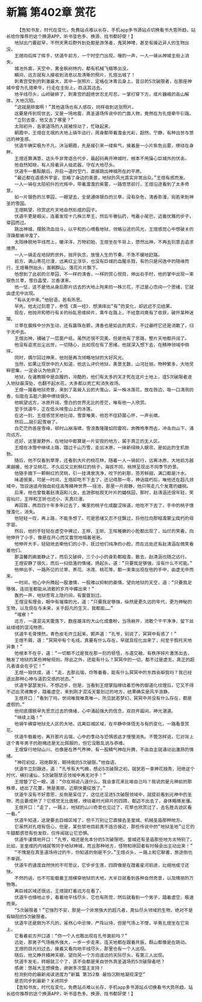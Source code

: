 # 新篇 第402章 赏花
        【告知书友，时代在变化，免费站点难以长存，手机app多书源站点切换看书大势所趋，站长给你推荐的这个换源APP，听书音色多、换源、找书都好使！】
       地狱出门要趁早，不然天黑后野外到处都是游荡者，鬼哭神嚎，甚至有接近异人的生物出没。
       王煊向后挥了挥手，伏道牛前方，一个时空门出现，嗖的一声，一人一骑从神城主街上消失。
       城池外面，天空中，黄金枫树林内，都有机械飞蛾等出没。
       瞬间，远方就有人接收到消息以及清晰的照片，孔煊出城了！
       刺青宫受到的刺激最大，其中一张照片，定格在沐青云身上，昔日的5次破限者，在那座神城中曾为孔煊牵牛，行走在主街上，目送其远去。
       地平线尽头，山岭破碎了，刺青宫的超绝世忍无可忍，一掌打穿下方，成片巍峨的高山解体，大地沉陷。
       “这就是排面啊！”其他道场也有人感叹，同样收到这张照片。
       这要是传到现世去，又是一场地震，真圣道场传说中的门面人物，竟然在为孔煊牵牛引路。
       “立刻去查，他又去了哪里？”
       太阳初升，各家道场的人就被惊动了，忙碌起来。
       朝霞中，王煊在无垠的大地上骑牛远行，周身都带着澹金光彩，超然，宁静，有种出世与悠远的神圣感。
       伏道牛确实极为不凡，沐浴朝霞，先是接引来一缕紫气，接着是一小片紫色云雾，缭绕在身畔。
       王煊还算满意，这头牛非常适合代步，最起码离开神城时，根本不用操心巨城外的伏击。
       他自然知晓，有人拎着异人级武器，守在大地尽头。
       伏道牛一番酝酿后，开启一道时空门，直接跳出神城所在的平原。
       “最近都在遥感外宇宙，忽略了身边的美景，地狱的风光其实非常出众。”王煊有感而发。
       一人一骑在太阳初升的光辉中，带着澹澹的紫雾，一路悠悠前行，王煊沿途看到了太多奇景。
       如一片银色的兰草园，一眼望去，全是通体银白的兰草，没有杂色，清香弥漫，宛若来到神圣的雪国。
       王煊眺望，欣赏这片天地自然形成的园子。
       伏道牛更是眼尖，连着发现十几株兰草王，然后牛嚼仙药，甩着小尾巴，迈着优雅的步子，穿园而过。
       跳出神城，摆脱流血战斗，以平和的心境看地狱，领略沿途的风光，王煊感觉心中想破关的浮躁都被冲澹了。
       太阳挣脱地平线而上，暖洋洋，万物初始，王煊坐在牛背上，悠然出神，不再去刻意去追求境界。
       一人一骑走在地狱的世外，抛开执念，放慢人生的节奏，不急不缓地赶路。
       前方，满山茶花烂漫，远离红尘浮华，也没有巨城的血腥杀戮，有的只是闲逸中的随缘而行，王煊蓦然抬头，面朝群山，落花片片飘下。
       他想到了此前的兰草园，不一样的清香，一样的赏心悦目，伸出右手时，他的掌中出现一束银色兰草，雪白晶莹，兰香漾来。
       他一怔，这不是他从身后那片远去的大地上拘来的一株兰花，不过是心念间一个思绪，它就由虚无中出现。
       “有从无中来。”他轻语，若有所思。
       早先，他太过刻意了，参悟《真一经》，想演绎出“有”的变化，却迟迟不见结果。
       现在，他抛开和修行有关的纷乱思维碎片，乘牛在路上，不经意间竟有了收获，破开某种迷障。
       兰草在晨辉中分外生动，还有露珠在颤，清香也是如此的真实，不过最终它还是消散了，归于无中去。
       王煊出神，捅破了一层窗户纸，虽然还很不完美，但是他有了思路，整片天地都开阔了。
       他没有追求出尘出世，一切随心，比如现在有了思绪，他就深入想下去，在精神领域中徜徉。
       同时，偶尔回过神来，他则是再次领略地狱的大好风光。
       当然，如果让现世中的人知道，他这么评价地狱，美景无数，山河壮丽，物种繁多，大地灵粹密集，一定会认为他疯了。
       地狱，在诸教眼中是血腥的，冷酷的，他们有太多的天才死在这片土地上，连5次破限者进入地狱最深处，也翻不起水花，大多都以死亡和消失收场。
       王煊一路看地狱奇景，来到了高耸入云的大雪山，采一株冰莲花，放在唇边，吸一口清冽的香，似能在五脏六腑中缭绕很久。
       他眺望远方，冰原开阔，雪白的世界无比的苍茫，唯有他一人欣赏。
       至于伏道牛，正在低头啃雪山上的冰莲。
       在这一刻，王煊感觉天地壮阔，雪景唯美，他忍不住舒展心怀，一声长啸。
       然后……就引起雪崩了。
       白茫茫的各座雪峰，顿时山崩海啸，雪浪轰隆隆如同雷鸣，奔腾咆孝而去，冲击向山下，涌向远方。
       还好，这里是野外，在地狱中都算是一片安寂的地方，属于真正的无人区。
       王煊在冰雪中继续上路，踏过千山万雪，走出冰原，一抹新绿映入眼帘，是如此的生机勃勃。
       随后，他不仅看到草芽，还看到大片的桃花林，随着一人一骑前行，远离冰原，大地前方越来越暖，他才见桃花，不久后又见到鲜红的桃子，海拔不同，桃林呈现出不同季节的景。
       他随手摘下一颗鲜红的灵桃，引一挂清泉洗净，咬下的刹那，芬芳鲜甜，满口都是汁水。
       味道很美，可是一时间，王煊却吃不下去了，还记得那一年，神话腐朽后，唯他还在超凡领域中，驾驭逍遥舟独自前往高等精神世界——瑶池，那里一片寂静，他只带走几个发蔫的蟠桃。
       后来，他也曾载着赵清涵和儿女，去游那枯寂无叶片的蟠桃园，那时，赵清涵还很年轻，笑容灿烂，王晔和王昕也还小，天真烂漫。
       再回首，两百四十年多年过去了，嘴里的桃子化成酸涩味道，他吃不下去了，手中的桃子慢慢澹化，消失。
       他轻轻一叹，再上路，不能多想了。可是思绪又忍不住飘过，将他拉向那暗澹蒙尘腐朽的母宇宙。
       然后，他的手轻轻在虚空中拂过，王晔、王昕、王晖稚嫩的小脸都出现了，灿烂的笑着，向他伸开了小手，像是在开心而又喜悦地喊着爸爸。
       他伸开大手，轻轻地去牵他们的小手，抚过他们纯净的小脸，而在远处还有赵清涵在微笑看着他们。
       那温馨的画面静止了，而后又破碎，三个小小的身影都暗澹，散去，赵清涵也随之远行。
       王煊安静了很久，而后一扫低落的情绪，扬起头，道：“只要我足够强，没有什么不可能。”
       他伸出手，一路所见的兰草、茶花、冰莲、桃花等，都一束束出现在他的手中，由虚无中而来。
       一时间，他心中升腾起一股激情，一股难以抑制的豪情，望向地狱的天空，道：“只要我足够强，连旧圣都能从消散的岁月中薅出来！”
       轰的一声，地狱苍穹上隐约间，有雷霆划过。
       王煊没有理会，眼中有璀璨的光，道：“只要我足够强，纵然是更久远的年代，更为神秘的生物，以及现在与未来，关于超凡的生灭，我都能……”
       “喀察！”
       远方，一道混沌天雷落下，数座雄浑的大山化成齑粉，当场崩开，消散个干干净净，留下丝丝缕缕的混沌物质。
       伏道牛毛骨悚然，青色皮毛炸立起来，颤声道：“孔爷，别说了，冥冥中有感了！”
       王煊不屑，道：“冥冥中有个毛线，真要有什么存在，早就具现化出来了，何至于假托天地异象！”
       他根本不在乎，道：“一切都不过是我在那一刻的顿悟，与道交融，有秩序碎片激荡出去，触发了地狱的某些神秘规则。除此之外，还能有什么？冥冥中的一切，都不过是虚无，真正的超凡者谁会在乎它！”
       王煊一拍伏成，道：“走，去那云端，你等着看，能有什么冥冥中的东西会噼我吗？我已经退出那种心神与道韵交感的状态。”
       伏道牛瑟瑟发抖，不想迈步，但是，当看到王煊掌指缭绕着恐怖的御道化纹理后，它又不得不迈出灵魂舞步，踏着虚空，来到刚才混沌天雷划过的地方，结果确实是风平浪静。
       王煊开口：“看到了吗，世间唯我唯真唯一，所见犹若梦幻，冥冥中并没有什么存在，都是虚假的。”
       他彻底摆脱早先思念过去的情绪，心中涌起强大的信念，双目开阖间，神光湛湛。
       “继续上路！”
       他骑牛横穿地狱无人区的大地，远离巨城区域，在平静中体悟无与有的变化，一路看景赏花。
       伏道牛载着他，离开那片云端，心中的季动与恐惧感这才慢慢消失。不管怎样说，它对背上这个青年男子的胆魄还是无比佩服的，但它没敢乱说与恭维。
       王煊穿行地狱山川，也像是在养气养神，有一股精气神在升腾，不由自主就涌动出激昂的情绪。
       “神花初绽，冠绝群芳，期待我的5次破限。”他自语。
       伏道牛立刻跟进，道：“孔爷有大气魄，想必5次破限之初，就犹若一束神花独秀，冠绝这个时代，横扫诸仙，5次破限禁忌领域中再无对手！”
       王煊瞥了它一眼，道：“你在胡说八道什么，我会拿花来比喻自己吗？我说的是元神前的那株草，结出了花蕾，煞是美丽，近期快要绽放了。”
       伏道牛没有不好意思，反倒是呆住了，这位还没进5次破限领域中，就提前看到元神中的圣物，而且要成熟了？它感觉无比震撼，缭绕着时光碎片的四蹄，都迈不出去了，身体略微发僵。
       王煊开口：“走了，一路上，地狱的山川奇景也见过了，花草也欣赏过了，去名胜古迹区看一看。”
       伏道牛知道，这是要去巨城区域了，但千万别让它直接去圣皇城、机械圣庙那种地方。
       它虽然对孔煊有信心，但是，某些禁地目前真不适合接近，那些传说中的“地狱圣地”让它的牛腿都感觉有些发软，仅传闻就让它恐惧。
       伏道牛谨慎地开口：“孔爷，咱还是先本分的5次破限吧，皇城还有圣庙那些地方太特别了。比如，圣皇成的内城就等同于地狱神城，而且那种地方，怪物和徘回者有时候会出主动出来！”
       “不愧是在真圣道场待过的牛，你知道的倒是不少。”王煊点头，一路上和它聊着，旅途倒也不单调。
       伏道牛的速度自然快的不可思议，它步步生莲，四蹄像是在蹚着星河前进，比缩地成寸还快。
       不然的话，也不可能载着王煊横穿地狱的大地，大半日就看到各种自然奇景，以及瑰丽的万物等。
       离巨城区域还很远，王煊就盯着远方在看了。
       伏道牛也倏地止步，看着地平线尽头，它也有所觉，然后就看到一个男子，踏着虚空，极速而来。
       “5次破限者！”它强烈不安，那是一个非常强大的超凡者，真仙尽头领域的生物，绝对不是有缺陷的5次破限者。
       伏道牛还是颇为不凡的，虽然心中忌惮，严阵以待，但是气场上不憷，毕竟孔煊坐在它背上。
       它看着前方开口道：“你一个人也敢出现在孔爷面前吗？”
       远处，那男子气场格外强大，一步一步走来，连天地都在跟着共振，群山都像是在跳动。
       王煊的目光扫过去，接着又看向地平线尽头，那里也有一个人出现。
       随后，他又睁开精神天眼，望向另一个方向遥远的天际尽头，有第三人出现。
       伏道牛发毛，转眼就三个了，该不会都是来自世外真圣道场的5次破限者吧？
       感谢：悠哉大王想摸鱼，谢谢多次盟主支持！
       检测到你的最新阅读进度为“新篇 第352章 最怕沉默地凝视深空”
       是否同步到最新？关闭同步
       【告知书友，时代在变化，免费站点难以长存，手机app多书源站点切换看书大势所趋，站长给你推荐的这个换源APP，听书音色多、换源、找书都好使！】